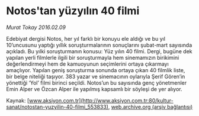 # Notos'tan yüzyılın 40 filmi

*Murat Tokay 2016.02.09*

<div class="pNewsDetailMainContent ctx_content" itemprop="articleBody">
 <p>
  Edebiyat dergisi Notos, her yıl farklı bir konuyu ele aldığı ve bu yıl 10’uncusunu yaptığı yıllık soruşturmalarının sonuçlarını şubat-mart sayısında açıkladı. Bu yılki soruşturmanın konusu: Yüz yılın 40 filmi. Dergi, bugüne dek yapılan yerli filmlerle ilgili bir soruşturmayla hem sinemamızın birikimini değerlendirmeyi hem de kamuoyunun seçimlerini ortaya çıkarmayı amaçlıyor. Yapılan geniş soruşturma sonunda ortaya çıkan 40 filmlik liste, bir belge niteliği taşıyor. 383 yazar ve sinemacının oylarıyla Şerif Gören’in yönettiği ‘Yol’ filmi birinci seçildi. Notos’un bu sayısında genç yönetmenler Emin Alper ve Özcan Alper ile yapılmış kapsamlı bir söyleşi de yer alıyor.
 </p>
</div>


Kaynak: [www.aksiyon.com.tr](http://www.aksiyon.com.tr:80/kultur-sanat/notostan-yuzyilin-40-filmi_553833), [web.archive.org (arşiv bağlantısı)](http://web.archive.org/web/20160217010722/http://www.aksiyon.com.tr:80/kultur-sanat/notostan-yuzyilin-40-filmi_553833)
